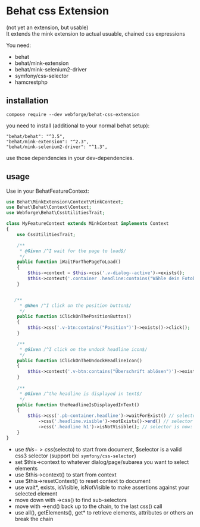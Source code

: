 # Behat css Extension

(not yet an extension, but usable)  
It extends the mink extension to actual usuable, chained css expressions

You need:
 - behat
 - behat/mink-extension
 - behat/mink-selenium2-driver
 - symfony/css-selector
 - hamcrestphp

## installation

```
compose require --dev webforge/behat-css-extension
```

you need to install (additional to your normal behat setup):

```
"behat/behat": "^3.5",
"behat/mink-extension": "^2.3",
"behat/mink-selenium2-driver": "^1.3",
```

use those dependencies in your dev-dependencies.


## usage

Use in your BehatFeatureContext:

```php
use Behat\MinkExtension\Context\MinkContext;
use Behat\Behat\Context\Context;
use Webforge\Behat\CssUtilitiesTrait;

class MyFeatureContext extends MinkContext implements Context
{
    use CssUtilitiesTrait;

    /**
     * @Given /^I wait for the page to load$/
     */
    public function iWaitForThePageToLoad()
    {
        $this->context = $this->css('.v-dialog--active')->exists();
        $this->context('.container .headline:contains("Wähle dein Fotobuch-Format")')->waitForVisible(5000);
    }


   /**
     * @When /^I click on the position button$/
     */
    public function iClickOnThePositionButton()
    {
        $this->css('.v-btn:contains("Position")')->exists()->click();
    }

    /**
     * @Given /^I click on the undock headline icon$/
     */
    public function iClickOnTheUndockHeadlineIcon()
    {
        $this->context('.v-btn:contains("Überschrift ablösen")')->exists()->click();
    }
    
    /**
     * @Given /^the headline is displayed in text$/
     */
    public function theHeadlineIsDisplayedInText()
    {
        $this->css('.pb-container.headline')->waitForExist() // selector is:  .pb-container.headline
            ->css('.headline.visible')->notExists()->end() // selector is: .pb-container.headline .headline.visible 
            ->css('.headline h1')->isNotVisible(); // selector is now: .pb-container.headline .headline h1 
    }
}
```

 - use $this->css($selecto) to start from document, $selector is a valid css3 selector (support bei `symfony/css-selector`) 
 - set $this->context to whatever dialog/page/subarea you want to select elements
 - use $this->context() to start from context
 - use $this->resetContext() to reset context to document
 - use wait*, exists, isVisible, isNotVisible to make assertions against your selected element
 - move down with ->css() to find sub-selectors
 - move with ->end() back up to the chain, to the last css() call
 - use all(), getElements(), get* to retrieve elements, attributes or others an break the chain
